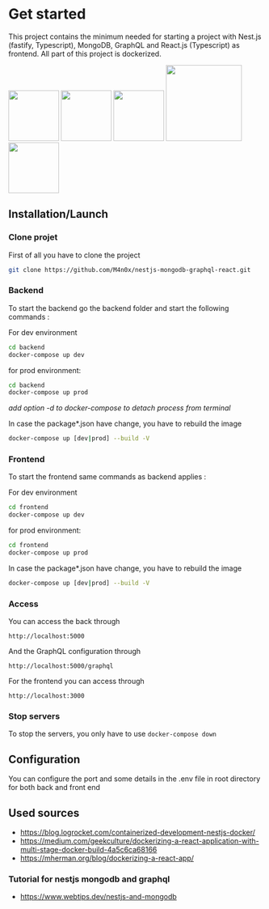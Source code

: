 # Get started
This project contains the minimum needed for starting a project with Nest.js (fastify, Typescript), MongoDB, GraphQL and React.js (Typescript) as frontend. All part of this project is dockerized.

<p float="left">
  <img src="https://user-images.githubusercontent.com/6802086/128186293-bafba62b-c23a-453b-9ec1-cbe97ae96b13.png" width="100" />
  <img src="https://user-images.githubusercontent.com/6802086/128186558-8a5f29ed-ea76-46cb-8e80-c8ace8978ba9.png" width="100" />
  <img src="https://user-images.githubusercontent.com/6802086/128186611-2478c678-13bd-4360-92ec-f45eb2463546.png" width="100" />
  <img src="https://user-images.githubusercontent.com/6802086/128187058-2b35c79f-f01e-4914-a10b-cb83b61da4fc.png" width="150" />
  <img src="https://user-images.githubusercontent.com/6802086/128189425-a5c0cb58-b727-4fcc-97ce-e8feff362740.png" width="100" />

</p>

## Installation/Launch

### Clone projet 

First of all you have to clone the project 
```.bash
git clone https://github.com/M4n0x/nestjs-mongodb-graphql-react.git
```

### Backend 
To start the backend go the backend folder and start the following commands :

For dev environment 
```.bash
cd backend
docker-compose up dev
```

for prod environment:
```.bash
cd backend
docker-compose up prod
```

_add option -d to docker-compose to detach process from terminal_

In case the package*.json have change, you have to rebuild the image 

```.bash
docker-compose up [dev|prod] --build -V
```

### Frontend 
To start the frontend same commands as backend applies :

For dev environment 
```.bash
cd frontend
docker-compose up dev
```

for prod environment:
```.bash
cd frontend
docker-compose up prod
```

In case the package*.json have change, you have to rebuild the image 

```.bash
docker-compose up [dev|prod] --build -V
```

### Access
You can access the back through 

`http://localhost:5000`

And the GraphQL configuration through

`http://localhost:5000/graphql`

For the frontend you can access through 

`http://localhost:3000`

### Stop servers
To stop the servers, you only have to use `docker-compose down`

## Configuration 
You can configure the port and some details in the .env file in root directory for both back and front end

## Used sources 
* https://blog.logrocket.com/containerized-development-nestjs-docker/
* https://medium.com/geekculture/dockerizing-a-react-application-with-multi-stage-docker-build-4a5c6ca68166
* https://mherman.org/blog/dockerizing-a-react-app/

### Tutorial for nestjs mongodb and graphql
* https://www.webtips.dev/nestjs-and-mongodb
